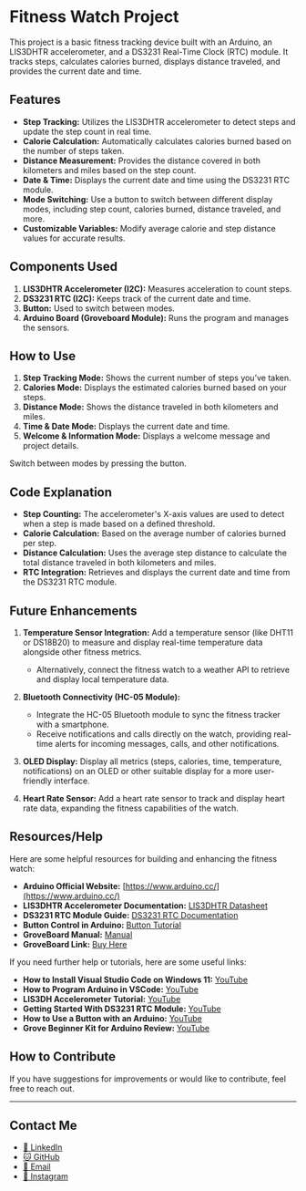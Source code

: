 # Fitness Watch Project

This project is a basic fitness tracking device built with an Arduino, an LIS3DHTR accelerometer, and a DS3231 Real-Time Clock (RTC) module. It tracks steps, calculates calories burned, displays distance traveled, and provides the current date and time. 

## Features

- **Step Tracking:** Utilizes the LIS3DHTR accelerometer to detect steps and update the step count in real time.
- **Calorie Calculation:** Automatically calculates calories burned based on the number of steps taken.
- **Distance Measurement:** Provides the distance covered in both kilometers and miles based on the step count.
- **Date & Time:** Displays the current date and time using the DS3231 RTC module.
- **Mode Switching:** Use a button to switch between different display modes, including step count, calories burned, distance traveled, and more.
- **Customizable Variables:** Modify average calorie and step distance values for accurate results.

## Components Used

1. **LIS3DHTR Accelerometer (I2C):** Measures acceleration to count steps.
2. **DS3231 RTC (I2C):** Keeps track of the current date and time.
3. **Button:** Used to switch between modes.
4. **Arduino Board (Groveboard Module):** Runs the program and manages the sensors.

## How to Use

1. **Step Tracking Mode:** Shows the current number of steps you’ve taken.
2. **Calories Mode:** Displays the estimated calories burned based on your steps.
3. **Distance Mode:** Shows the distance traveled in both kilometers and miles.
4. **Time & Date Mode:** Displays the current date and time.
5. **Welcome & Information Mode:** Displays a welcome message and project details.
   
Switch between modes by pressing the button.

## Code Explanation

- **Step Counting:** The accelerometer's X-axis values are used to detect when a step is made based on a defined threshold.
- **Calorie Calculation:** Based on the average number of calories burned per step.
- **Distance Calculation:** Uses the average step distance to calculate the total distance traveled in both kilometers and miles.
- **RTC Integration:** Retrieves and displays the current date and time from the DS3231 RTC module.
  
## Future Enhancements

1. **Temperature Sensor Integration:** Add a temperature sensor (like DHT11 or DS18B20) to measure and display real-time temperature data alongside other fitness metrics.
   - Alternatively, connect the fitness watch to a weather API to retrieve and display local temperature data.

2. **Bluetooth Connectivity (HC-05 Module):** 
   - Integrate the HC-05 Bluetooth module to sync the fitness tracker with a smartphone.
   - Receive notifications and calls directly on the watch, providing real-time alerts for incoming messages, calls, and other notifications.

3. **OLED Display:** Display all metrics (steps, calories, time, temperature, notifications) on an OLED or other suitable display for a more user-friendly interface.

4. **Heart Rate Sensor:** Add a heart rate sensor to track and display heart rate data, expanding the fitness capabilities of the watch.

## Resources/Help

Here are some helpful resources for building and enhancing the fitness watch:

- **Arduino Official Website:** [https://www.arduino.cc/](https://www.arduino.cc/)
- **LIS3DHTR Accelerometer Documentation:** [LIS3DHTR Datasheet](https://www.st.com/resource/en/datasheet/lis3dh.pdf)
- **DS3231 RTC Module Guide:** [DS3231 RTC Documentation](https://lastminuteengineers.com/ds3231-rtc-arduino-tutorial/)
- **Button Control in Arduino:** [Button Tutorial](https://www.arduino.cc/en/Tutorial/BuiltInExamples/Button)
- **GroveBoard Manual:** [Manual](https://files.seeedstudio.com/wiki/Grove-Beginner-Kit-For-Arduino/res/Grove-Beginner-Kit-For-ArduinoPDF.pdf)
- **GroveBoard Link:** [Buy Here](https://www.seeedstudio.com/Grove-Beginner-Kit-for-Arduino-p-4549.html)

If you need further help or tutorials, here are some useful links:

- **How to Install Visual Studio Code on Windows 11:** [YouTube](https://www.youtube.com/watch?v=cu_ykIfBprI)
- **How to Program Arduino in VSCode:** [YouTube](https://www.youtube.com/watch?v=dany7ae_0ks)
- **LIS3DH Accelerometer Tutorial:** [YouTube](https://www.youtube.com/watch?v=C09hG8OCBEk)
- **Getting Started With DS3231 RTC Module:** [YouTube](https://www.youtube.com/watch?v=RoSVrVVMy0c)
- **How to Use a Button with an Arduino:** [YouTube](https://www.youtube.com/watch?v=yBgMJssXqHY)
- **Grove Beginner Kit for Arduino Review:** [YouTube](https://www.youtube.com/watch?v=QiezoTmvlIc)

## How to Contribute

If you have suggestions for improvements or would like to contribute, feel free to reach out.

---

## Contact Me

- [💼 LinkedIn](https://www.linkedin.com/in/karanveer-panesar-0203a1247/)
- [🐱 GitHub](https://github.com/kpanesar88)
- [📧 Email](mailto:karanveerpanesar04@gmail.com)
- [📸 Instagram](https://www.instagram.com/zorzex?igsh=MWJtdXZ3MTFrZHdpbQ%3D%3D&utm_source=qr)
